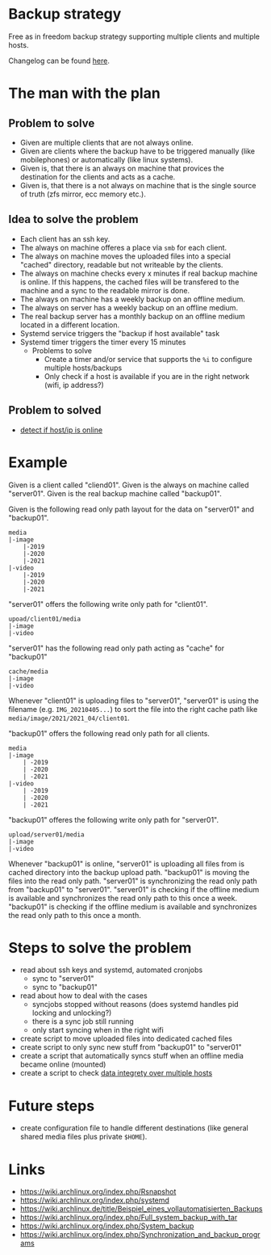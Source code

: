 # Backup strategy

Free as in freedom backup strategy supporting multiple clients and multiple hosts.

Changelog can be found [here](CHANGELOG.md).

# The man with the plan

## Problem to solve

* Given are multiple clients that are not always online.
* Given are clients where the backup have to be triggered manually (like mobilephones) or automatically (like linux systems).
* Given is, that there is an always on machine that provices the destination for the clients and acts as a cache.
* Given is, that there is a not always on machine that is the single source of truth (zfs mirror, ecc memory etc.).

## Idea to solve the problem

* Each client has an ssh key.
* The always on machine offeres a place via `smb` for each client.
* The always on machine moves the uploaded files into a special "cached" directory, readable but not writeable by the clients.
* The always on machine checks every x minutes if real backup machine is online. If this happens, the cached files will be transfered to the machine and a sync to the readable mirror is done.
* The always on machine has a weekly backup on an offline medium.
* The always on server has a weekly backup on an offline medium.
* The real backup server has a monthly backup on an offline medium located in a different location.
* Systemd service triggers the "backup if host available" task
* Systemd timer triggers the timer every 15 minutes
    * Problems to solve
        * Create a timer and/or service that supports the `%i` to configure multiple hosts/backups
        * Only check if a host is available if you are in the right network (wifi, ip address?)

## Problem to solved

* [detect if host/ip is online](bin/example/detect_if_host_is_online.sh)

# Example

Given is a client called "cliend01".
Given is the always on machine called "server01".
Given is the real backup machine called "backup01".

Given is the following read only path layout for the data on "server01" and "backup01".

```
media
|-image
    |-2019
    |-2020
    |-2021
|-video
    |-2019
    |-2020
    |-2021
```

"server01" offers the following write only path for "client01".

```
upoad/client01/media
|-image
|-video
```

"server01" has the following read only path acting as "cache" for "backup01"

```
cache/media
|-image
|-video
```

Whenever "client01" is uploading files to "server01", "server01" is using the filename (e.g. `IMG_20210405...`) to sort the file into the right cache path like `media/image/2021/2021_04/client01`.

"backup01" offers the following read only path for all clients.

```
media
|-image
    | -2019
    | -2020
    | -2021
|-video
    | -2019
    | -2020
    | -2021
```

"backup01" offeres the following write only path for "server01".

```
upload/server01/media
|-image
|-video
```

Whenever "backup01" is online, "server01" is uploading all files from is cached directory into the backup upload path.
"backup01" is moving the files into the read only path.
"server01" is synchronizing the read only path from "backup01" to "server01".
"server01" is checking if the offline medium is available and synchronizes the read only path to this once a week.
"backup01" is checking if the offline medium is available and synchronizes the read only path to this once a month.

# Steps to solve the problem

* read about ssh keys and systemd, automated cronjobs
    * sync to "server01"
    * sync to "backup01"
* read about how to deal with the cases
    * syncjobs stopped without reasons (does systemd handles pid locking and unlocking?)
    * there is a sync job still running
    * only start syncing when in the right wifi
* create script to move uploaded files into dedicated cached files
* create script to only sync new stuff from "backup01" to "server01"
* create a script that automatically syncs stuff when an offline media became online (mounted)
* create a script to check [data integrety over multiple hosts](https://duckduckgo.com/?t=ffab&q=check+data+integrety+over+multiple+hosts&ia=web)

# Future steps

* create configuration file to handle different destinations (like general shared media files plus private `$HOME`).

# Links

* https://wiki.archlinux.org/index.php/Rsnapshot
* https://wiki.archlinux.org/index.php/systemd
* https://wiki.archlinux.de/title/Beispiel_eines_vollautomatisierten_Backups
* https://wiki.archlinux.org/index.php/Full_system_backup_with_tar
* https://wiki.archlinux.org/index.php/System_backup
* https://wiki.archlinux.org/index.php/Synchronization_and_backup_programs
